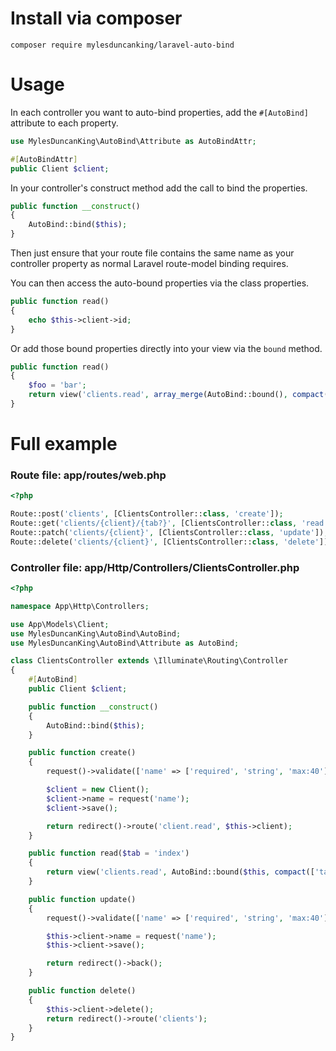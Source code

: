 # Install via composer

`composer require mylesduncanking/laravel-auto-bind`

# Usage

In each controller you want to auto-bind properties, add the `#[AutoBind]` attribute to each property.
```php
use MylesDuncanKing\AutoBind\Attribute as AutoBindAttr;

#[AutoBindAttr]
public Client $client;
```

In your controller's construct method add the call to bind the properties.

```php
public function __construct()
{
    AutoBind::bind($this);
}
```

Then just ensure that your route file contains the same name as your controller property as normal Laravel route-model binding requires.

You can then access the auto-bound properties via the class properties.
```php
public function read()
{
    echo $this->client->id;
}
```

Or add those bound properties directly into your view via the `bound` method.
```php
public function read()
{
    $foo = 'bar';
    return view('clients.read', array_merge(AutoBind::bound(), compact(['foo'])));
}
```

# Full example
### Route file: app/routes/web.php
```php
<?php

Route::post('clients', [ClientsController::class, 'create']);
Route::get('clients/{client}/{tab?}', [ClientsController::class, 'read']);
Route::patch('clients/{client}', [ClientsController::class, 'update']);
Route::delete('clients/{client}', [ClientsController::class, 'delete']);
```

### Controller file: app/Http/Controllers/ClientsController.php
```php
<?php

namespace App\Http\Controllers;

use App\Models\Client;
use MylesDuncanKing\AutoBind\AutoBind;
use MylesDuncanKing\AutoBind\Attribute as AutoBind;

class ClientsController extends \Illuminate\Routing\Controller
{
    #[AutoBind]
    public Client $client;

    public function __construct()
    {
        AutoBind::bind($this);
    }

    public function create()
    {
        request()->validate(['name' => ['required', 'string', 'max:40']]);

        $client = new Client();
        $client->name = request('name');
        $client->save();

        return redirect()->route('client.read', $this->client);
    }

    public function read($tab = 'index')
    {
        return view('clients.read', AutoBind::bound($this, compact(['tab'])));
    }

    public function update()
    {
        request()->validate(['name' => ['required', 'string', 'max:40']]);

        $this->client->name = request('name');
        $this->client->save();

        return redirect()->back();
    }

    public function delete()
    {
        $this->client->delete();
        return redirect()->route('clients');
    }
}
```